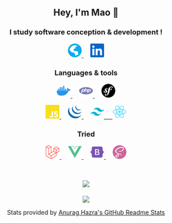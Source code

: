 <!-- markdownlint-disable MD033 -->
<!-- markdownlint-disable MD041 -->
<h2 align="center">Hey, I'm Mao 👋</h2>

<h3 align="center">I study software conception & development !</h3>

<p align="center">
  <a href="http://maodematos.rf.gd">
    <img height="32" src="./assets/globe.svg" title="Portfolio" alt="Portfolio"/>
  </a>
  &nbsp; &nbsp;
  <a href="https://www.linkedin.com/in/mao-de-matos">
    <img height="32" src="./assets/linkedin.svg" title="LinkedIn" alt="LinkedIn"/>
  </a>
</p>

<h3 align="center">Languages & tools</h3>

<p align="center">
  <a href="https://www.docker.com/">
    <img height="32" src="./assets/docker.svg" title="Docker" alt="Docker"/>
  </a>
  &nbsp; &nbsp;
  <a href="https://www.php.net/">
    <img height="32" src="./assets/php.svg" title="PHP" alt="PHP"/>
  </a>
  &nbsp; &nbsp;
  <a href="https://symfony.com/">
    <img height="32" src="./assets/symfony.svg" title="Symfony" alt="Symfony"/>
  </a>
</p>

<p align="center">
  <a href="https://www.javascript.com/">
    <img height="32" src="./assets/javascript.svg" title="JavaScript" alt="JavaScript"/>
  </a>
  &nbsp; &nbsp;
  <a href="https://jquery.com/">
    <img height="32" src="./assets/jquery.svg" title="JQuery" alt="JQuery"/>
  </a>
  &nbsp; &nbsp;
  <a href="https://tailwindcss.com/">
    <img height="32" src="./assets/tailwindcss.svg" title="TailwindCSS" alt="TailwindCSS"/>
  &nbsp; &nbsp;
  </a>
  <a href="https://reactjs.org/">
    <img height="32" src="./assets/reactjs.svg" title="ReactJS" alt="ReactJS"/>
  </a>
</p>

<!-- <h3 align="center">Learning</h3> -->

<!-- <p align="center"> -->
<!-- </p> -->

<h3 align="center">Tried</h3>

<p align="center">
  <a href="https://laravel.com/">
    <img height="32" src="./assets/laravel.svg" title="Laravel" alt="Laravel"/>
  </a>
  &nbsp; &nbsp;
  <a href="https://vuejs.org/">
    <img height="32" src="./assets/vue.svg" title="Vue" alt="Vue"/>
  </a>
  &nbsp; &nbsp;
  <a href="https://getbootstrap.com/">
    <img height="32" src="./assets/bootstrap.svg" title="Bootstrap" alt="Bootstrap"/>
  </a>
  &nbsp; &nbsp;
  <a href="https://sass-lang.com/">
    <img height="32" src="./assets/sass.svg" title="SASS" alt="SASS"/>
  </a>
</p>

<br/>

<p align="center">
  <img align="center" src="https://github-readme-stats.vercel.app/api?username=MaoDeMatos&theme=dracula" />
  <br/>
  <br/>
  <img align="center" src="https://github-readme-stats.vercel.app/api/top-langs/?username=MaoDeMatos&layout=compact&theme=dracula" />
</p>

<p align="center">Stats provided by <a href="https://github.com/anuraghazra/github-readme-stats">Anurag Hazra's GitHub Readme Stats</a></p>
